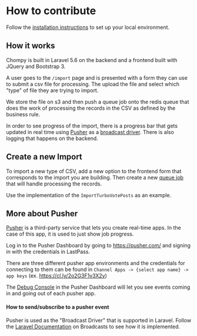 # How to contribute

Follow the [installation instructions](https://github.com/DoSomething/chompy/blob/master/docs/installation.md) to set up your local environment. 

## How it works

Chompy is built in Laravel 5.6 on the backend and a frontend built with JQuery and Bootstrap 3.

A user goes to the `/import` page and is presented with a form they can use to submit a csv file for processing. The upload the file and select which "type" of file they are trying to import. 

We store the file on s3 and then push a queue job onto the redis queue that does the work of processing the records in the CSV as defined by the business rule. 

In order to see progress of the import, there is a progress bar that gets updated in real time using [Pusher](https://pusher.com/) as a [broadcast driver](https://laravel.com/docs/5.6/broadcasting). There is also logging that happens on the backend.

## Create a new Import

To import a new type of CSV, add a new option to the frontend form that corresponds to the import you are building. Then create a new [queue job](https://laravel.com/docs/5.6/queues) that will handle processing the records.

Use the implementation of the `ImportTurboVotePosts` as an example. 

## More about Pusher

[Pusher](https://pusher.com/) is a third-party service that lets you create real-time apps. In the case of this app, it is used to just show job progress. 

Log in to the Pusher Dashboard by going to https://pusher.com/ and signing in with the credentials in LastPass. 

There are three different pusher app environments and the credentials for connecting to them can be found in `Channel Apps -> {select app name} -> app keys` (ex. https://cl.ly/2o2G3F1v3X2v)

The [Debug Console](https://dashboard.pusher.com/apps/550921/console/realtime_messages) in the Pusher Dashboard will let you see events coming in and going out of each pusher app. 

#### How to send/subscribe to a pusher event

Pusher is used as the "Broadcast Driver" that is supported in Laravel. Follow the [Laravel Documentation](https://laravel.com/docs/5.6/broadcasting) on Broadcasts to see how it is implemented.
